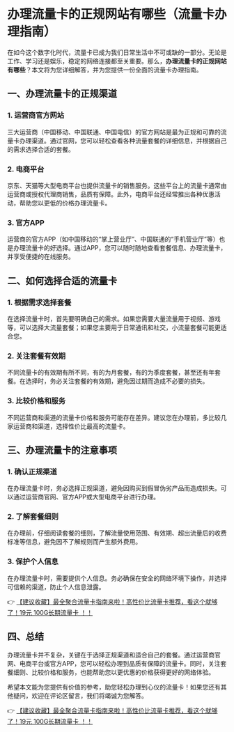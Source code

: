 # 办理流量卡的正规网站有哪些（流量卡办理指南）

在如今这个数字化时代，流量卡已成为我们日常生活中不可或缺的一部分。无论是工作、学习还是娱乐，稳定的网络连接都至关重要。那么，**办理流量卡的正规网站有哪些**？本文将为您详细解答，并为您提供一份全面的流量卡办理指南。

## 一、办理流量卡的正规渠道

### 1. 运营商官方网站
三大运营商（中国移动、中国联通、中国电信）的官方网站是最为正规和可靠的流量卡办理渠道。通过官网，您可以轻松查看各种流量套餐的详细信息，并根据自己的需求选择合适的套餐。

### 2. 电商平台
京东、天猫等大型电商平台也提供流量卡的销售服务。这些平台上的流量卡通常由运营商或授权代理商销售，品质有保障。此外，电商平台还经常推出各种优惠活动，帮助您以更低的价格办理流量卡。

### 3. 官方APP
运营商的官方APP（如中国移动的“掌上营业厅”、中国联通的“手机营业厅”等）也是办理流量卡的好选择。通过APP，您可以随时随地查看套餐信息、办理流量卡，并享受便捷的在线服务。

## 二、如何选择合适的流量卡

### 1. 根据需求选择套餐
在选择流量卡时，首先要明确自己的需求。如果您需要大量流量用于视频、游戏等，可以选择大流量套餐；如果您主要用于日常通讯和社交，小流量套餐可能更适合您。

### 2. 关注套餐有效期
不同流量卡的有效期有所不同，有的为月套餐，有的为季度套餐，甚至还有年套餐。在选择时，务必关注套餐的有效期，避免因过期而造成不必要的损失。

### 3. 比较价格和服务
不同运营商和渠道的流量卡价格和服务可能存在差异。建议您在办理前，多比较几家运营商和渠道，选择性价比最高的流量卡。

## 三、办理流量卡的注意事项

### 1. 确认正规渠道
在办理流量卡时，务必选择正规渠道，避免因购买到假冒伪劣产品而造成损失。可以通过运营商官网、官方APP或大型电商平台进行办理。

### 2. 了解套餐细则
在办理前，仔细阅读套餐的细则，了解流量使用范围、有效期、超出流量后的收费标准等信息，避免因不了解规则而产生额外费用。

### 3. 保护个人信息
在办理流量卡时，需要提供个人信息。务必确保在安全的网络环境下操作，并选择可信赖的渠道，防止个人信息泄露。

👉 [【建议收藏】最全聚合流量卡指南来啦！高性价比流量卡推荐，看这个就够了！19元 100G长期流量卡 ！！](https://bit.ly/Liuliangka)

## 四、总结

办理流量卡并不复杂，关键在于选择正规渠道和适合自己的套餐。通过运营商官网、电商平台或官方APP，您可以轻松办理到品质有保障的流量卡。同时，关注套餐细则、比较价格和服务，也能帮助您以更优惠的价格获得更好的网络体验。

希望本文能为您提供有价值的参考，助您轻松办理到心仪的流量卡！如果您还有其他疑问，欢迎在评论区留言，我们将竭诚为您解答。

👉 [【建议收藏】最全聚合流量卡指南来啦！高性价比流量卡推荐，看这个就够了！19元 100G长期流量卡 ！！](https://bit.ly/Liuliangka)